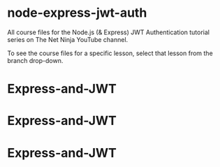# node-express-jwt-auth
All course files for the Node.js (&amp; Express) JWT Authentication tutorial series on The Net Ninja YouTube channel.

To see the course files for a specific lesson, select that lesson from the branch drop-down.
# Express-and-JWT
# Express-and-JWT
# Express-and-JWT
